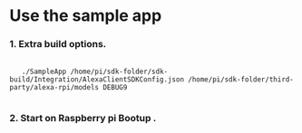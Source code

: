 # Use the sample app

<H3> 1. Extra build options. </H3>

<PRE>
 <CODE>
   ./SampleApp /home/pi/sdk-folder/sdk-build/Integration/AlexaClientSDKConfig.json /home/pi/sdk-folder/third-party/alexa-rpi/models DEBUG9 
 </CODE>
</PRE>

<H3> 2. Start on Raspberry pi Bootup . </H3>

<PRE>
 <CODE>

 </CODE>
</PRE>
